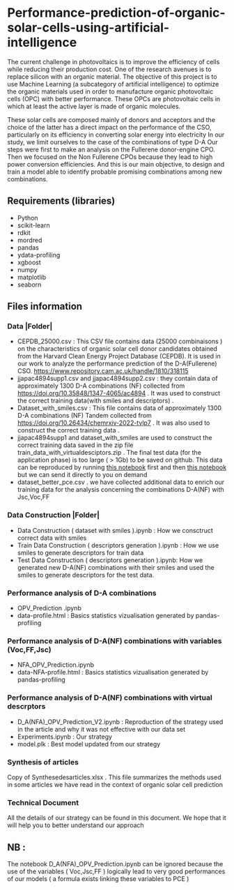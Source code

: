 # Performance-prediction-of-organic-solar-cells-using-artificial-intelligence

The current challenge in photovoltaics is to improve the efficiency of cells while reducing their production cost. One of the research avenues is to replace silicon with an organic material. The objective of this project is to use Machine Learning (a subcategory of artificial intelligence) to optimize the organic materials used in order to manufacture organic photovoltaic cells (OPC) with better performance. These OPCs are photovoltaic cells in which at least the active layer is made of organic molecules.

These solar cells are composed mainly of donors and acceptors and the choice of the latter has a direct impact on the performance of the CSO, particularly on its efficiency in converting solar energy into electricity In our study, we limit ourselves to the case of the combinations of type D-A Our steps were first to make an analysis on the Fullerene donor-engine CPO. Then we focused on the Non Fullerene CPOs because they lead to high power conversion efficiencies. And this is our main objective, to design and train a model able to identify probable promising combinations among new combinations.

## Requirements (libraries)

- Python
- scikit-learn
- rdkit
- mordred
- pandas
- ydata-profiling
- xgboost
- numpy
- matplotlib
- seaborn

## Files information

### Data |Folder|

- CEPDB_25000.csv : This CSV file contains data (25000 combinaisons ) on the characteristics of organic solar cell donor candidates obtained from the Harvard Clean Energy Project Database (CEPDB). It is used in our work to analyze the performance prediction of the D-A(Fullerene) CSO. https://www.repository.cam.ac.uk/handle/1810/318115
- jjapac4894supp1.csv and jjapac4894supp2.csv : they contain data of approximately 1300 D-A combinations (NF) collected from https://doi.org/10.35848/1347-4065/ac4894 . It was used to construct the correct training data(with smiles and descriptors) .
- Dataset_with_smiles.csv : This file contains data of approximately 1300 D-A combinations (NF) Tandem collected from https://doi.org/10.26434/chemrxiv-2022-tvlp7 . It was also used to construct the correct training data .
- jjapac4894supp1 and dataset_with_smiles are used to construct the correct training data saved in the zip file train_data_with_virtualdesciptors.zip . The final test data (for the application phase) is too large ( > 1Gb) to be saved on github. This data can be reproduced by running [this notebook](https://github.com/LANDRY-SANON/Performance-prediction-of-organic-solar-cells-using-artificial-intelligence/blob/main/Data%20Construction/Data%20Construction%20(%20dataset%20with%20smiles%20).ipynb) first and then [this notebook](https://github.com/LANDRY-SANON/Performance-prediction-of-organic-solar-cells-using-artificial-intelligence/blob/main/Data%20Construction/Test%20Data%20Construction%20(%20descriptors%20generation%20).ipynb)  but we can send it directly to you on demand
- dataset_better_pce.csv . we have collected additional data  to enrich our training data for the analysis concerning the combinations D-A(NF) with Jsc,Voc,FF

### Data Construction |Folder|

- Data Construction ( dataset with smiles ).ipynb : How we consctruct correct data with smiles
- Train Data Construction ( descriptors generation ).ipynb : How we use smiles to generate descriptors for train data
- Test Data Construction ( descriptors generation ).ipynb: How we generated new D-A(NF) combinations with their smiles and used the smiles to generate descriptors for the test data.

### Performance analysis of D-A combinations

- OPV_Prediction .ipynb
- data-profile.html : Basics statistics vizualisation generated by pandas-profiling

### Performance analysis of D-A(NF) combinations with variables (Voc,FF,Jsc)

- NFA_OPV_Prediction.ipynb
- data-NFA-profile.html : Basics statistics vizualisation generated by pandas-profiling

### Performance analysis of D-A(NF) combinations with virtual descrptors

- D_A(NFA)_OPV_Prediction_V2.ipynb : Reproduction of the strategy used in the article and why it was not effective with our data set
- Experiments.ipynb : Our strategy
- model.plk : Best model updated from our strategy

### Synthesis of articles

Copy of Synthesedesarticles.xlsx . This file summarizes the methods used in some articles we have read in the context of organic solar cell prediction

### Technical Document

All the details of our strategy can be found in this document. We hope that it will help you to better understand our approach

## NB :

The notebook D_A(NFA)_OPV_Prediction.ipynb can be ignored because the use of the variables ( Voc,Jsc,FF ) logically lead to very good performances of our models ( a formula exists linking these variables to PCE )
